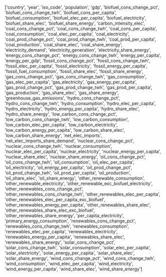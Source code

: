 ['country',
 'year',
 'iso_code',
 'population',
 'gdp',
 'biofuel_cons_change_pct',
 'biofuel_cons_change_twh',
 'biofuel_cons_per_capita',
 'biofuel_consumption',
 'biofuel_elec_per_capita',
 'biofuel_electricity',
 'biofuel_share_elec',
 'biofuel_share_energy',
 'carbon_intensity_elec',
 'coal_cons_change_pct',
 'coal_cons_change_twh',
 'coal_cons_per_capita',
 'coal_consumption',
 'coal_elec_per_capita',
 'coal_electricity',
 'coal_prod_change_pct',
 'coal_prod_change_twh',
 'coal_prod_per_capita',
 'coal_production',
 'coal_share_elec',
 'coal_share_energy',
 'electricity_demand',
 'electricity_generation',
 'electricity_share_energy',
 'energy_cons_change_pct',
 'energy_cons_change_twh',
 'energy_per_capita',
 'energy_per_gdp',
 'fossil_cons_change_pct',
 'fossil_cons_change_twh',
 'fossil_elec_per_capita',
 'fossil_electricity',
 'fossil_energy_per_capita',
 'fossil_fuel_consumption',
 'fossil_share_elec',
 'fossil_share_energy',
 'gas_cons_change_pct',
 'gas_cons_change_twh',
 'gas_consumption',
 'gas_elec_per_capita',
 'gas_electricity',
 'gas_energy_per_capita',
 'gas_prod_change_pct',
 'gas_prod_change_twh',
 'gas_prod_per_capita',
 'gas_production',
 'gas_share_elec',
 'gas_share_energy',
 'greenhouse_gas_emissions',
 'hydro_cons_change_pct',
 'hydro_cons_change_twh',
 'hydro_consumption',
 'hydro_elec_per_capita',
 'hydro_electricity',
 'hydro_energy_per_capita',
 'hydro_share_elec',
 'hydro_share_energy',
 'low_carbon_cons_change_pct',
 'low_carbon_cons_change_twh',
 'low_carbon_consumption',
 'low_carbon_elec_per_capita',
 'low_carbon_electricity',
 'low_carbon_energy_per_capita',
 'low_carbon_share_elec',
 'low_carbon_share_energy',
 'net_elec_imports',
 'net_elec_imports_share_demand',
 'nuclear_cons_change_pct',
 'nuclear_cons_change_twh',
 'nuclear_consumption',
 'nuclear_elec_per_capita',
 'nuclear_electricity',
 'nuclear_energy_per_capita',
 'nuclear_share_elec',
 'nuclear_share_energy',
 'oil_cons_change_pct',
 'oil_cons_change_twh',
 'oil_consumption',
 'oil_elec_per_capita',
 'oil_electricity',
 'oil_energy_per_capita',
 'oil_prod_change_pct',
 'oil_prod_change_twh',
 'oil_prod_per_capita',
 'oil_production',
 'oil_share_elec',
 'oil_share_energy',
 'other_renewable_consumption',
 'other_renewable_electricity',
 'other_renewable_exc_biofuel_electricity',
 'other_renewables_cons_change_pct',
 'other_renewables_cons_change_twh',
 'other_renewables_elec_per_capita',
 'other_renewables_elec_per_capita_exc_biofuel',
 'other_renewables_energy_per_capita',
 'other_renewables_share_elec',
 'other_renewables_share_elec_exc_biofuel',
 'other_renewables_share_energy',
 'per_capita_electricity',
 'primary_energy_consumption',
 'renewables_cons_change_pct',
 'renewables_cons_change_twh',
 'renewables_consumption',
 'renewables_elec_per_capita',
 'renewables_electricity',
 'renewables_energy_per_capita',
 'renewables_share_elec',
 'renewables_share_energy',
 'solar_cons_change_pct',
 'solar_cons_change_twh',
 'solar_consumption',
 'solar_elec_per_capita',
 'solar_electricity',
 'solar_energy_per_capita',
 'solar_share_elec',
 'solar_share_energy',
 'wind_cons_change_pct',
 'wind_cons_change_twh',
 'wind_consumption',
 'wind_elec_per_capita',
 'wind_electricity',
 'wind_energy_per_capita',
 'wind_share_elec',
 'wind_share_energy']
